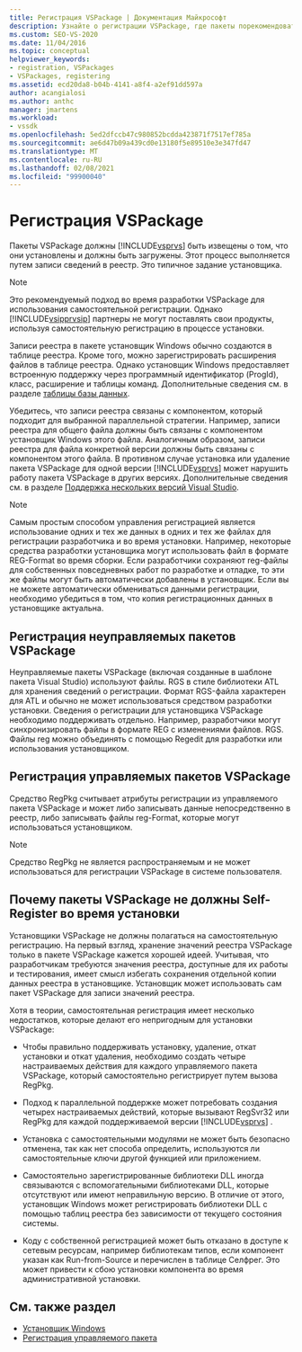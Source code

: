 ```yaml
---
title: Регистрация VSPackage | Документация Майкрософт
description: Узнайте о регистрации VSPackage, где пакеты порекомендовать Visual Studio о том, что они установлены и должны быть загружены, записав сведения в реестр.
ms.custom: SEO-VS-2020
ms.date: 11/04/2016
ms.topic: conceptual
helpviewer_keywords:
- registration, VSPackages
- VSPackages, registering
ms.assetid: ecd20da8-b04b-4141-a8f4-a2ef91dd597a
author: acangialosi
ms.author: anthc
manager: jmartens
ms.workload:
- vssdk
ms.openlocfilehash: 5ed2dfccb47c980852bcdda423871f7517ef785a
ms.sourcegitcommit: ae6d47b09a439cd0e13180f5e89510e3e347fd47
ms.translationtype: MT
ms.contentlocale: ru-RU
ms.lasthandoff: 02/08/2021
ms.locfileid: "99900040"
---
```

# <a name="vspackage-registration"></a>Регистрация VSPackage
Пакеты VSPackage должны [!INCLUDE[vsprvs](../../code-quality/includes/vsprvs_md.md)] быть извещены о том, что они установлены и должны быть загружены. Этот процесс выполняется путем записи сведений в реестр. Это типичное задание установщика.

> [!NOTE]
> Это рекомендуемый подход во время разработки VSPackage для использования самостоятельной регистрации. Однако [!INCLUDE[vsipprvsip](../../extensibility/includes/vsipprvsip_md.md)] партнеры не могут поставлять свои продукты, используя самостоятельную регистрацию в процессе установки.

 Записи реестра в пакете установщик Windows обычно создаются в таблице реестра. Кроме того, можно зарегистрировать расширения файлов в таблице реестра. Однако установщик Windows предоставляет встроенную поддержку через программный идентификатор (ProgId), класс, расширение и таблицы команд. Дополнительные сведения см. в разделе [таблицы базы данных](/windows/desktop/Msi/database-tables).

 Убедитесь, что записи реестра связаны с компонентом, который подходит для выбранной параллельной стратегии. Например, записи реестра для общего файла должны быть связаны с компонентом установщик Windows этого файла. Аналогичным образом, записи реестра для файла конкретной версии должны быть связаны с компонентом этого файла. В противном случае установка или удаление пакета VSPackage для одной версии [!INCLUDE[vsprvs](../../code-quality/includes/vsprvs_md.md)] может нарушить работу пакета VSPackage в других версиях. Дополнительные сведения см. в разделе [Поддержка нескольких версий Visual Studio](../../extensibility/supporting-multiple-versions-of-visual-studio.md).

> [!NOTE]
> Самым простым способом управления регистрацией является использование одних и тех же данных в одних и тех же файлах для регистрации разработчика и во время установки. Например, некоторые средства разработки установщика могут использовать файл в формате REG-Format во время сборки. Если разработчики сохраняют reg-файлы для собственных повседневных работ по разработке и отладке, то эти же файлы могут быть автоматически добавлены в установщик. Если вы не можете автоматически обмениваться данными регистрации, необходимо убедиться в том, что копия регистрационных данных в установщике актуальна.

## <a name="registering-unmanaged-vspackages"></a>Регистрация неуправляемых пакетов VSPackage
 Неуправляемые пакеты VSPackage (включая созданные в шаблоне пакета Visual Studio) используют файлы. RGS в стиле библиотеки ATL для хранения сведений о регистрации. Формат RGS-файла характерен для ATL и обычно не может использоваться средством разработки установки. Сведения о регистрации для установщика VSPackage необходимо поддерживать отдельно. Например, разработчики могут синхронизировать файлы в формате REG с изменениями файлов. RGS. Файлы reg можно объединять с помощью Regedit для разработки или использования установщиком.

## <a name="registering-managed-vspackages"></a>Регистрация управляемых пакетов VSPackage
 Средство RegPkg считывает атрибуты регистрации из управляемого пакета VSPackage и может либо записывать данные непосредственно в реестр, либо записывать файлы reg-Format, которые могут использоваться установщиком.

> [!NOTE]
> Средство RegPkg не является распространяемым и не может использоваться для регистрации VSPackage в системе пользователя.

## <a name="why-vspackages-should-not-self-register-at-install-time"></a>Почему пакеты VSPackage не должны Self-Register во время установки
 Установщики VSPackage не должны полагаться на самостоятельную регистрацию. На первый взгляд, хранение значений реестра VSPackage только в пакете VSPackage кажется хорошей идеей. Учитывая, что разработчикам требуются значения реестра, доступные для их работы и тестирования, имеет смысл избегать сохранения отдельной копии данных реестра в установщике. Установщик может использовать сам пакет VSPackage для записи значений реестра.

 Хотя в теории, самостоятельная регистрация имеет несколько недостатков, которые делают его непригодным для установки VSPackage:

- Чтобы правильно поддерживать установку, удаление, откат установки и откат удаления, необходимо создать четыре настраиваемых действия для каждого управляемого пакета VSPackage, который самостоятельно регистрирует путем вызова RegPkg.

- Подход к параллельной поддержке может потребовать создания четырех настраиваемых действий, которые вызывают RegSvr32 или RegPkg для каждой поддерживаемой версии [!INCLUDE[vsprvs](../../code-quality/includes/vsprvs_md.md)] .

- Установка с самостоятельными модулями не может быть безопасно отменена, так как нет способа определить, используются ли самостоятельные ключи другой функцией или приложением.

- Самостоятельно зарегистрированные библиотеки DLL иногда связываются с вспомогательными библиотеками DLL, которые отсутствуют или имеют неправильную версию. В отличие от этого, установщик Windows может регистрировать библиотеки DLL с помощью таблиц реестра без зависимости от текущего состояния системы.

- Коду с собственной регистрацией может быть отказано в доступе к сетевым ресурсам, например библиотекам типов, если компонент указан как Run-from-Source и перечислен в таблице Селфрег. Это может привести к сбою установки компонента во время административной установки.

## <a name="see-also"></a>См. также раздел
- [Установщик Windows](/windows/desktop/Msi/windows-installer-portal)
- [Регистрация управляемого пакета](/previous-versions/bb166783(v=vs.100))